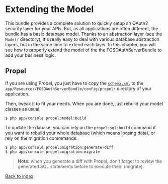Extending the Model
===================

This bundle provides a complete solution to quickly setup an OAuth2 security layer for your APIs.
But, as all applications are often different, the bundle has a basic database model.
Thanks to an abstraction layer (see the `Model/` directory), it's really easy to deal with various
database abstraction layers, but in the same time to extend each layer. In this chapter, you will see
how to properly extend the model of the the FOSOAuthServerBundle to add your business logic.


## Propel ##

If you are using Propel, you just have to copy the [`schema.xml`](https://github.com/FriendsOfSymfony/FOSOAuthServerBundle/blob/master/Resources/config/propel/schema.xml)
to the `app/Resources/FOSOAuthServerBundle/config/propel/` directory of your application.

Then, tweak it to fit your needs. When you are done, just rebuild your model classes as usual:

    $ php app/console propel:model:build

To update the dabase, you can rely on the `propel:sql:build` command if you want to rebuild your
whole database (which means loosing data), or rely on the migration commmands:

    $ php app/console propel:migration:generate-diff
    $ php app/console propel:migration:migrate

> **Note:** when you generate a diff with Propel, don't forget to review the generated SQL statements before to execute them (migrate).

[Back to index](https://github.com/FriendsOfSymfony/FOSOAuthServerBundle/blob/master/README.md)
